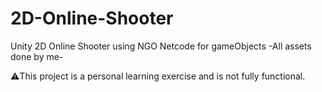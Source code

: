 # 2D-Online-Shooter
Unity 2D Online Shooter using NGO Netcode for gameObjects -All assets done by me-

⚠️This project is a personal learning exercise and is not fully functional.
